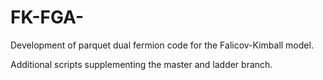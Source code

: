 # FK-FGA-
Development of parquet dual fermion code for the Falicov-Kimball model.

Additional scripts supplementing the master and ladder branch.


